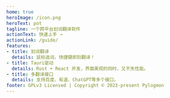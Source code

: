 ```yaml
---
home: true
heroImage: /icon.png
heroText: pot
tagline: 一个跨平台划词翻译软件
actionText: 快速上手 →
actionLink: /guide/
features:
- title: 划词翻译
  details: 鼠标选词，快捷键即刻翻译！
- title: Tauri驱动
  details: Rust + React 开发，界面美观的同时，又不失性能。
- title: 多翻译接口
  details: 支持百度、有道、ChatGPT等多个接口。
footer: GPLv3 Licensed | Copyright © 2023-present Pylogmon
---
```

